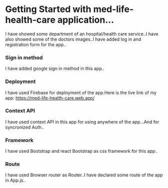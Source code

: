 # Getting Started with med-life-health-care application...

I have showed some department of an  hospital/health care service..I have also showed some of the doctors images..I have added log in and registration form for the app..

### Sign in method

I have added google sign in method in this app..

### Deployment

I have used Firebase for deployment of the app.Here is the live link of my app: https://med-life-health-care.web.app/

### Context API 
I have used context API in this app for using anywhere of the app...And for syncronized Auth..

### Framework

I have used Bootstrap and react Bootstrap as css framework for this app..

### Route

I have used Browser router as Router..I have declared some route of the app in App.js..


